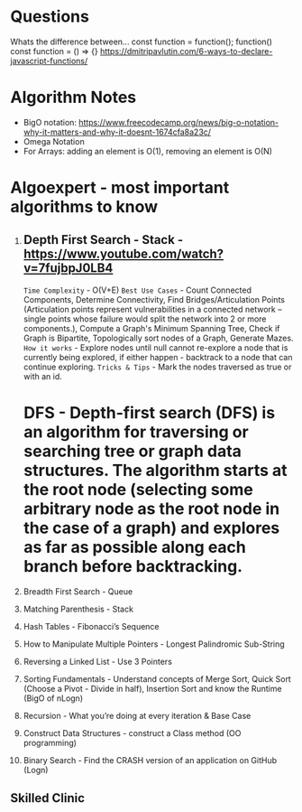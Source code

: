 # Questions

Whats the difference between...
const function = function();
function()
const function = () => {}
https://dmitripavlutin.com/6-ways-to-declare-javascript-functions/

# Algorithm Notes

- BigO notation: https://www.freecodecamp.org/news/big-o-notation-why-it-matters-and-why-it-doesnt-1674cfa8a23c/
- Omega Notation
- For Arrays: adding an element is O(1), removing an element is O(N)

# Algoexpert - most important algorithms to know

1.  ## Depth First Search - Stack - https://www.youtube.com/watch?v=7fujbpJ0LB4

    `Time Complexity` - O(V+E)
    `Best Use Cases` - Count Connected Components, Determine Connectivity, Find Bridges/Articulation Points (Articulation points represent vulnerabilities in a connected network – single points whose failure would split the network into 2 or more components.), Compute a Graph's Minimum Spanning Tree, Check if Graph is Bipartite, Topologically sort nodes of a Graph, Generate Mazes.
    `How it works` - Explore nodes until null cannot re-explore a node that is currently being explored, if either happen - backtrack to a node that can continue exploring.
    `Tricks & Tips` - Mark the nodes traversed as true or with an id.

    # DFS - Depth-first search (DFS) is an algorithm for traversing or searching tree or graph data structures. The algorithm starts at the root node (selecting some arbitrary node as the root node in the case of a graph) and explores as far as possible along each branch before backtracking.

2.  Breadth First Search - Queue
3.  Matching Parenthesis - Stack
4.  Hash Tables - Fibonacci’s Sequence
5.  How to Manipulate Multiple Pointers - Longest Palindromic Sub-String
6.  Reversing a Linked List - Use 3 Pointers
7.  Sorting Fundamentals - Understand concepts of Merge Sort, Quick Sort (Choose a Pivot - Divide in half), Insertion Sort and know the Runtime (BigO of nLogn)
8.  Recursion - What you’re doing at every iteration & Base Case
9.  Construct Data Structures - construct a Class method (OO programming)
10. Binary Search - Find the CRASH version of an application on GitHub (Logn)

## Skilled Clinic
